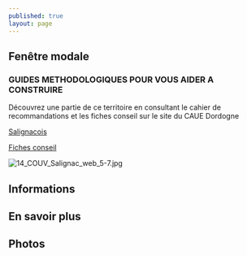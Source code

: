 ```yaml
---
published: true
layout: page
---
```


## Fenêtre modale

### GUIDES METHODOLOGIQUES POUR VOUS AIDER A CONSTRUIRE

Découvrez une partie de ce territoire en consultant le cahier de recommandations et les fiches conseil sur le site du CAUE Dordogne

<a href="https://fr.calameo.com/read/00499999556b1d64d6194 " target="_blank">Salignacois </a>

<a href="http://cauedordogne.com/25-fiches-conseils/ " target="_blank">Fiches conseil </a>

![14_COUV_Salignac_web_5-7.jpg]({{site.baseurl}}/data/images/14/portrait/14_COUV_Salignac_web_5-7.jpg)

## Informations

## En savoir plus

## Photos
